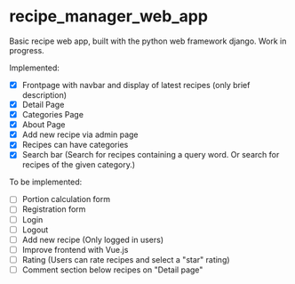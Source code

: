 # recipe_manager_web_app
Basic recipe web app, built with the python web framework django. Work in progress.

Implemented:
- [x] Frontpage with navbar and display of latest recipes (only brief description)
- [x] Detail Page
- [x] Categories Page
- [x] About Page
- [x] Add new recipe via admin page
- [x] Recipes can have categories
- [x] Search bar (Search for recipes containing a query word. Or search for recipes of the given category.)

To be implemented:
- [ ] Portion calculation form
- [ ] Registration form
- [ ] Login
- [ ] Logout 
- [ ] Add new recipe (Only logged in users)
- [ ] Improve frontend with Vue.js
- [ ] Rating (Users can rate recipes and select a "star" rating)
- [ ] Comment section below recipes on "Detail page"
